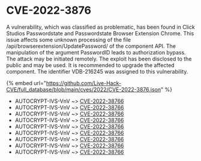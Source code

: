 # CVE-2022-3876

A vulnerability, which was classified as problematic, has been found in Click Studios Passwordstate and Passwordstate Browser Extension Chrome. This issue affects some unknown processing of the file /api/browserextension/UpdatePassword/ of the component API. The manipulation of the argument PasswordID leads to authorization bypass. The attack may be initiated remotely. The exploit has been disclosed to the public and may be used. It is recommended to upgrade the affected component. The identifier VDB-216245 was assigned to this vulnerability.

{% embed url="https://github.com/Live-Hack-CVE/full_database/blob/main/cves/2022/CVE-2022-3876.json" %}


* AUTOCRYPT-IVS-VnV ~> [CVE-2022-38766](https://www.alice-snow.ru/2022/database/cve-2022-3876/cve-2022-38766-autocrypt-ivs-vnv)
* AUTOCRYPT-IVS-VnV ~> [CVE-2022-38766](https://www.alice-snow.ru/2022/database/cve-2022-3876/cve-2022-38766-autocrypt-ivs-vnv)
* AUTOCRYPT-IVS-VnV ~> [CVE-2022-38766](https://www.alice-snow.ru/2022/database/cve-2022-3876/cve-2022-38766-autocrypt-ivs-vnv)
* AUTOCRYPT-IVS-VnV ~> [CVE-2022-38766](https://www.alice-snow.ru/2022/database/cve-2022-3876/cve-2022-38766-autocrypt-ivs-vnv)
* AUTOCRYPT-IVS-VnV ~> [CVE-2022-38766](https://www.alice-snow.ru/2022/database/cve-2022-3876/cve-2022-38766-autocrypt-ivs-vnv)
* AUTOCRYPT-IVS-VnV ~> [CVE-2022-38766](https://www.alice-snow.ru/2022/database/cve-2022-3876/cve-2022-38766-autocrypt-ivs-vnv)
* AUTOCRYPT-IVS-VnV ~> [CVE-2022-38766](https://www.alice-snow.ru/2022/database/cve-2022-3876/cve-2022-38766-autocrypt-ivs-vnv)
* AUTOCRYPT-IVS-VnV ~> [CVE-2022-38766](https://www.alice-snow.ru/2022/database/cve-2022-3876/cve-2022-38766-autocrypt-ivs-vnv)
* AUTOCRYPT-IVS-VnV ~> [CVE-2022-38766](https://www.alice-snow.ru/2022/database/cve-2022-3876/cve-2022-38766-autocrypt-ivs-vnv)